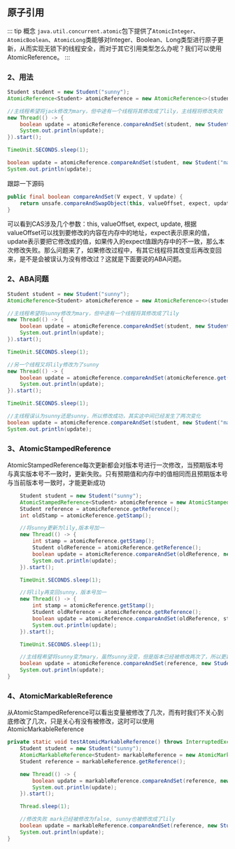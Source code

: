 ## 原子引用
::: tip 概念
`java.util.concurrent.atomic`包下提供了`AtomicInteger`、`AtomicBoolean`、`AtomicLong`类能够对Integer、Boolean、Long类型进行原子更新，从而实现无锁下的线程安全，而对于其它引用类型怎么办呢？我们可以使用AtomicReference。
:::
### 2、用法
```java
Student student = new Student("sunny");
AtomicReference<Student> atomicReference = new AtomicReference<>(student);

//主线程希望将jack修改为mary，但中途有一个线程将其修改成了lily，主线程将修改失败
new Thread(() -> {
    boolean update = atomicReference.compareAndSet(student, new Student("lily"));
    System.out.println(update);
}).start();

TimeUnit.SECONDS.sleep(1);

boolean update = atomicReference.compareAndSet(student, new Student("mary"));
System.out.println(update);
```
跟踪一下源码
```java
public final boolean compareAndSet(V expect, V update) {
    return unsafe.compareAndSwapObject(this, valueOffset, expect, update);
}
```
可以看到CAS涉及几个参数：this, valueOffset, expect, update, 根据valueOffset可以找到要修改的内容在内存中的地址，expect表示原来的值，update表示要把它修改成的值，如果传入的expect值跟内存中的不一致，那么本次修改失败。那么问题来了，如果修改过程中，有其它线程将其改变后再改变回来，是不是会被误认为没有修改过？这就是下面要说的ABA问题。
### 2、ABA问题
```java
Student student = new Student("sunny");
AtomicReference<Student> atomicReference = new AtomicReference<>(student);

//主线程希望将sunny修改为mary，但中途有一个线程将其修改成了lily
new Thread(() -> {
    boolean update = atomicReference.compareAndSet(student, new Student("lily"));
    System.out.println(update);
}).start();

TimeUnit.SECONDS.sleep(1);

//另一个线程又将lily修改为了sunny
new Thread(() -> {
    boolean update = atomicReference.compareAndSet(atomicReference.get(), student);
    System.out.println(update);
}).start();

TimeUnit.SECONDS.sleep(1);

//主线程误认为sunny还是sunny，所以修改成功，其实这中间已经发生了两次变化
boolean update = atomicReference.compareAndSet(student, new Student("mary"));
System.out.println(update);
```
### 3、AtomicStampedReference
AtomicStampedReference每次更新都会对版本号进行一次修改，当预期版本号与真实版本号不一致时，更新失败。只有预期值和内存中的值相同而且预期版本号与当前版本号一致时，才能更新成功
```java
    Student student = new Student("sunny");
    AtomicStampedReference<Student> atomicReference = new AtomicStampedReference<>(student, 0);
    Student reference = atomicReference.getReference();
    int oldStamp = atomicReference.getStamp();

    //将sunny更新为lily,版本号加一
    new Thread(() -> {
        int stamp = atomicReference.getStamp();
        Student oldReference = atomicReference.getReference();
        boolean update = atomicReference.compareAndSet(oldReference, new Student("lily"), stamp, stamp + 1);
        System.out.println(update);
    }).start();

    TimeUnit.SECONDS.sleep(1);

    //将lily再变回sunny，版本号加一
    new Thread(() -> {
        int stamp = atomicReference.getStamp();
        Student oldReference = atomicReference.getReference();
        boolean update = atomicReference.compareAndSet(oldReference, student, stamp, stamp + 1);
        System.out.println(update);
    }).start();

    TimeUnit.SECONDS.sleep(1);

    //主线程希望将sunny变为mary，虽然sunny没变，但是版本已经被修改两次了，所以更新失败
    boolean update = atomicReference.compareAndSet(reference, new Student("mary"), oldStamp, oldStamp + 1);
    System.out.println(update);
}
```
### 4、AtomicMarkableReference
从AtomicStampedReference可以看出变量被修改了几次，而有时我们不关心到底修改了几次，只是关心有没有被修改，这时可以使用AtomicMarkableReference
```java
private static void testAtomicMarkableReference() throws InterruptedException {
    Student student = new Student("sunny");
    AtomicMarkableReference<Student> markableReference = new AtomicMarkableReference<>(student, true);
    Student reference = markableReference.getReference();

    new Thread(() -> {
        boolean update = markableReference.compareAndSet(reference, new Student("lily"), true, false);
        System.out.println(update);
    }).start();

    Thread.sleep(1);

    //修改失败 mark已经被修改为false, sunny也被修改成了lily
    boolean update = markableReference.compareAndSet(reference, new Student("mary"), true, false);
    System.out.println(update);
}
```